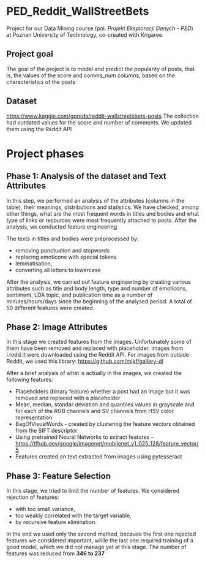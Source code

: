 # PED_Reddit_WallStreetBets
Project for our Data Mining course (pol. *Projekt Eksploracji Danych - PED*) at Poznan University of Technology, co-created with Krigaree.

## Project goal
The goal of the project is to model and predict the popularity of posts, that is, the values of the score and comms_num columns, based on the characteristics of the posts

## Dataset
https://www.kaggle.com/gpreda/reddit-wallstreetsbets-posts
The collection had outdated values for the score and number of comments. We updated them using the Reddit API

# Project phases

## Phase 1: Analysis of the dataset and Text Attributes
In this step, we performed an analysis of the attributes (columns in the table), their meanings, distributions and statistics. We have checked, among other things, what are the most frequent words in titles and bodies and what type of links or resources were most frequently attached to posts. After the analysis, we conducted feature engineering.

The texts in titles and bodies were preprocessed by:
- removing punctuation and stopwords
- replacing emoticons with special tokens
- lemmatisation,
- converting all letters to lowercase

After the analysis, we carried out feature engineering by creating various attributes such as title and body length, type and number of emoticons, sentiment, LDA topic, and publication time as a number of minutes/hours/days since the beginning of the analysed period. A total of 50 different features were created.

## Phase 2: Image Attributes
In this stage we created features from the images. Unfortunately some of them have been removed and replaced with placeholder. Images from i.redd.it were downloaded using the Reddit API. For images from outside Reddit, we used this library: https://github.com/mikf/gallery-dl

After a brief analysis of what is actually in the images, we created the following features:
- Placeholders (binary feature) whether a post had an image but it was removed and replaced with a placeholder 
- Mean, median, standar deviation and quantiles values in grayscale and for each of the RGB channels and SV channels from HSV color representation
- BagOfVisualWords - created by clustering the feature vectors obtained from the SIFT descriptor
- Using pretrained Neural Networks to extract features - https://tfhub.dev/google/imagenet/mobilenet_v1_025_128/feature_vector/5
- Features created on text extracted from images using pytesseract

## Phase 3: Feature Selection
In this stage, we tried to limit the number of features. We considered rejection of features:
- with too small variance,
- too weakly correlated with the target variable,
- by recursive feature elimination.

In the end we used only the second method, because the first one rejected features we considered important, while the last one required training of a good model, which we did not manage yet at this stage.
The number of features was reduced from **346 to 237**
